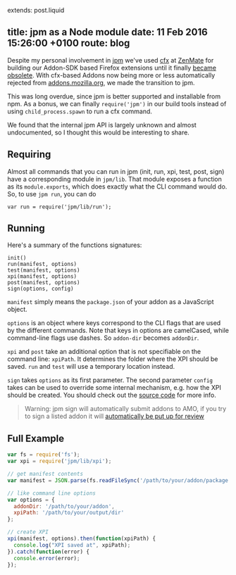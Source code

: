 extends: post.liquid

title:   jpm as a Node module
date:    11 Feb 2016 15:26:00 +0100
route:   blog
---

Despite my personal involvement in [jpm](https://github.com/mozilla-jetpack/jpm) we've used [cfx](https://developer.mozilla.org/en-US/Add-ons/SDK/Tools/cfx) at [ZenMate](https://zenmate.com) for building
our Addon-SDK based Firefox extensions until it finally [became obsolete](https://blog.mozilla.org/addons/2015/10/14/breaking-changes-let-const-firefox-nightly-44/).
With cfx-based Addons now being more or less automatically rejected from [addons.mozilla.org](https://addons.mozilla.org), we made the transition to jpm.

This was long overdue, since jpm is better supported and installable from npm. As a bonus, we can finally `require('jpm')` in
our build tools instead of using `child_process.spawn` to run a cfx command.

We found that the internal jpm API is largely unknown and almost undocumented, so I thought this would be interesting to share.

## Requiring

Almost all commands that you can run in jpm (init, run, xpi, test, post, sign) have a corresponding module in `jpm/lib`. That module exposes a function as its `module.exports`, which does exactly what the CLI command would do. So, to use `jpm run`, you can do

    var run = require('jpm/lib/run');

## Running

Here's a summary of the functions signatures:

    init()
    run(manifest, options)
    test(manifest, options)
    xpi(manifest, options)
    post(manifest, options)
    sign(options, config)

`manifest` simply means the `package.json` of your addon as a JavaScript object.

`options` is an object where keys correspond to the CLI flags that are used by the different commands.
Note that keys in options are camelCased, while command-line flags use dashes. So `addon-dir` becomes `addonDir`.

`xpi` and `post` take an additional option that is not specifiable on the command line: `xpiPath`. It determines the folder where the XPI should be saved. `run` and `test` will use a temporary location instead.

`sign` takes `options` as its first parameter. The second parameter `config` takes can be used to override some internal mechanism, e.g. how the XPI should be created. You should check out the [source code](https://github.com/mozilla-jetpack/jpm/blob/master/lib/sign.js) for more info.

> Warning: jpm sign will automatically submit addons to AMO, if you try to sign a listed addon it will [automatically be put up for review](https://github.com/mozilla-jetpack/jpm/issues/467)

## Full Example

```js
var fs = require('fs');
var xpi = require('jpm/lib/xpi');

// get manifest contents 
var manifest = JSON.parse(fs.readFileSync('/path/to/your/addon/package.json', 'utf8'));

// like command line options
var options = {
  addonDir: '/path/to/your/addon',
  xpiPath: '/path/to/your/output/dir'
};

// create XPI
xpi(manifest, options).then(function(xpiPath) {
  console.log("XPI saved at", xpiPath);
}).catch(function(error) {
  console.error(error);
});
```
